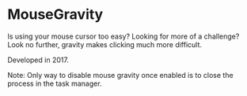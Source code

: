 # MouseGravity
Is using your mouse cursor too easy? Looking for more of a challenge?
Look no further, gravity makes clicking much more difficult.

Developed in 2017.

Note:
Only way to disable mouse gravity once enabled is to close the process in the task manager.
